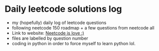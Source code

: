 # Daily leetcode solutions log
- my (hopefully) daily log of leetcode questions
- following neetcode 150 roadmap + a few questions from neetcode all
- Link to website: [Neetcode is love :)](https://neetcode.io/roadmap)
- files are labelled by question number
- coding in python in order to force myself to learn python lol.